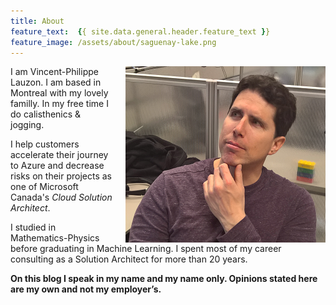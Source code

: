 ```yaml
---
title: About
feature_text:  {{ site.data.general.header.feature_text }}
feature_image: /assets/about/saguenay-lake.png
---
```


<img style="float:right;padding-left:20px;" title="Hum..." src="/assets/about/vp-shot.png" />

I am Vincent-Philippe Lauzon.  I am based in Montreal with my lovely familly.  In my free time I do calisthenics & jogging.

I help customers accelerate their journey to Azure and decrease risks on their projects as one of Microsoft Canada's *Cloud Solution Architect*.

I studied in Mathematics-Physics before graduating in Machine Learning.  I spent most of my career consulting as a Solution Architect for more than 20 years.

**On this blog I speak in my name and my name only.  Opinions stated here are my own and not my employer’s.**